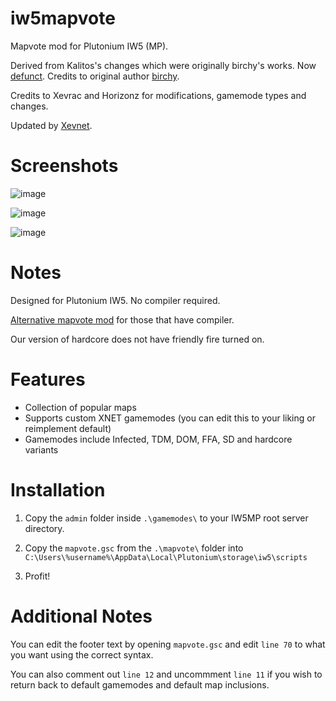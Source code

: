 # iw5mapvote
Mapvote mod for Plutonium IW5 (MP).

Derived from Kalitos's changes which were originally birchy's works. Now [defunct](https://github.com/callanb/iw5-mapvote). Credits to original author [birchy](https://forum.plutonium.pw/user/birchy).

Credits to Xevrac and Horizonz for modifications, gamemode types and changes.

Updated by [Xevnet](https://xevnet.au).

# Screenshots 

![image](https://github.com/user-attachments/assets/41e78315-36a1-4018-a50f-45ab0410ff33)

![image](https://github.com/user-attachments/assets/406375cb-131a-43f6-a746-fc397ee5dab3)

![image](https://github.com/user-attachments/assets/9ccf5ddf-4a0b-4cb2-9493-19f1548848ce)

# Notes

Designed for Plutonium IW5. No compiler required.

[Alternative mapvote mod](https://github.com/DoktorSAS/PlutoniumIW5Mapvote) for those that have compiler.

Our version of hardcore does not have friendly fire turned on.

# Features

* Collection of popular maps
* Supports custom XNET gamemodes (you can edit this to your liking or reimplement default)
* Gamemodes include Infected, TDM, DOM, FFA, SD and hardcore variants

# Installation

1) Copy the `admin` folder inside `.\gamemodes\` to your IW5MP root server directory.

2) Copy the `mapvote.gsc` from the `.\mapvote\` folder into `C:\Users\%username%\AppData\Local\Plutonium\storage\iw5\scripts`

3) Profit!

# Additional Notes

You can edit the footer text by opening `mapvote.gsc` and edit `line 70` to what you want using the correct syntax.

You can also comment out `line 12` and uncommment `line 11` if you wish to return back to default gamemodes and default map inclusions.
